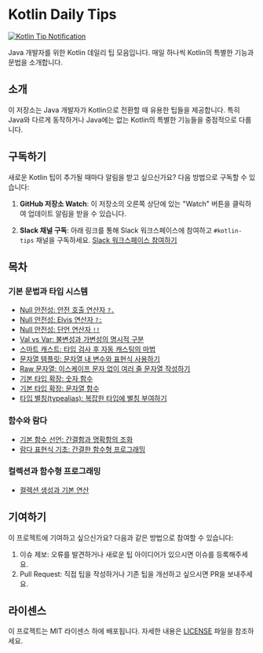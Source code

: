 # Kotlin Daily Tips

[![Kotlin Tip Notification](https://github.com/youngiggy/kotlin-tips/actions/workflows/slack-notification.yml/badge.svg)](https://github.com/youngiggy/kotlin-tips/actions/workflows/slack-notification.yml)

Java 개발자를 위한 Kotlin 데일리 팁 모음입니다. 매일 하나씩 Kotlin의 특별한 기능과 문법을 소개합니다.

## 소개

이 저장소는 Java 개발자가 Kotlin으로 전환할 때 유용한 팁들을 제공합니다. 특히 Java와 다르게 동작하거나 Java에는 없는 Kotlin의 특별한 기능들을 중점적으로 다룹니다.

## 구독하기

새로운 Kotlin 팁이 추가될 때마다 알림을 받고 싶으신가요? 다음 방법으로 구독할 수 있습니다:

1. **GitHub 저장소 Watch**: 이 저장소의 오른쪽 상단에 있는 "Watch" 버튼을 클릭하여 업데이트 알림을 받을 수 있습니다.

2. **Slack 채널 구독**: 아래 링크를 통해 Slack 워크스페이스에 참여하고 `#kotlin-tips` 채널을 구독하세요.
   [Slack 워크스페이스 참여하기](https://vroongcorp.slack.com/archives/C0959B6JGDV) <!-- 여기에 실제 Slack 초대 링크를 추가하세요 -->

## 목차

### 기본 문법과 타입 시스템
- [Null 안전성: 안전 호출 연산자 `?.`](tips/01-기본-문법과-타입-시스템/01-null-안전성-안전-호출-연산자.md)
- [Null 안전성: Elvis 연산자 `?:`](tips/01-기본-문법과-타입-시스템/02-null-안전성-elvis-연산자.md)
- [Null 안전성: 단언 연산자 `!!`](tips/01-기본-문법과-타입-시스템/03-null-안전성-단언-연산자.md)
- [Val vs Var: 불변성과 가변성의 명시적 구분](tips/01-기본-문법과-타입-시스템/04-val-vs-var.md)
- [스마트 캐스트: 타입 검사 후 자동 캐스팅의 마법](tips/01-기본-문법과-타입-시스템/05-스마트-캐스트.md)
- [문자열 템플릿: 문자열 내 변수와 표현식 사용하기](tips/01-기본-문법과-타입-시스템/06-문자열-템플릿.md)
- [Raw 문자열: 이스케이프 문자 없이 여러 줄 문자열 작성하기](tips/01-기본-문법과-타입-시스템/07-raw-문자열.md)
- [기본 타입 확장: 숫자 함수](tips/01-기본-문법과-타입-시스템/08-기본-타입-확장-숫자-함수.md)
- [기본 타입 확장: 문자열 함수](tips/01-기본-문법과-타입-시스템/09-기본-타입-확장-문자열-함수.md)
- [타입 별칭(typealias): 복잡한 타입에 별칭 부여하기](tips/01-기본-문법과-타입-시스템/10-타입-별칭-typealias.md)

### 함수와 람다
- [기본 함수 선언: 간결함과 명확함의 조화](tips/02-함수와-람다/01-기본-함수-선언.md)
- [람다 표현식 기초: 간결한 함수형 프로그래밍](tips/02-함수와-람다/02-람다-표현식-기초.md)

### 컬렉션과 함수형 프로그래밍
- [컬렉션 생성과 기본 연산](tips/03-컬렉션과-함수형-프로그래밍/01-컬렉션-생성과-기본-연산.md)
<!-- 팁들은 여기에 추가됩니다 -->

## 기여하기

이 프로젝트에 기여하고 싶으신가요? 다음과 같은 방법으로 참여할 수 있습니다:

1. 이슈 제보: 오류를 발견하거나 새로운 팁 아이디어가 있으시면 이슈를 등록해주세요.
2. Pull Request: 직접 팁을 작성하거나 기존 팁을 개선하고 싶으시면 PR을 보내주세요.

## 라이센스

이 프로젝트는 MIT 라이센스 하에 배포됩니다. 자세한 내용은 [LICENSE](LICENSE) 파일을 참조하세요.
